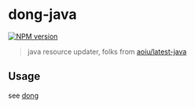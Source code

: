 # dong-java

[![NPM version](https://img.shields.io/npm/v/dong-java.svg?style=flat-square)](https://npmjs.org/package/dong-java)

> java resource updater, folks from [aoiu/latest-java](https://github.com/aoiu/latest-java)

## Usage

see [dong](https://github.com/crossjs/dong)
